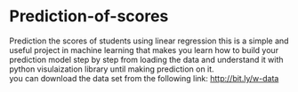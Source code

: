 # Prediction-of-scores
Prediction the scores of students using linear regression
this is a simple and useful project in machine learning that makes you learn how to build your prediction model step by step from loading the data and understand it with python visulaization library until making prediction on it.  
you can download the data set from the following link:
http://bit.ly/w-data
